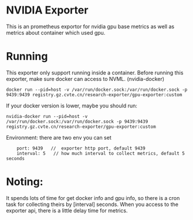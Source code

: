 
# NVIDIA Exporter
This is an prometheus exportor for nvidia gpu base metrics as well as metrics about container which used gpu.

# Running
This exporter only support running inside a container.
Before running this exporter, make sure docker can access to NVML. (nvidia-docker) 

    docker run --pid=host -v /var/run/docker.sock:/var/run/docker.sock -p 9439:9439 registry.gz.cvte.cn/research-exporter/gpu-exporter:custom

If your docker version is lower, maybe you should run:

    nvidia-docker run --pid=host -v /var/run/docker.sock:/var/run/docker.sock -p 9439:9439 registry.gz.cvte.cn/research-exporter/gpu-exporter:custom

Environment:
    there are two env you can set
        
        port: 9439   //  exporter http port, default 9439
        interval: 5   // how much interval to collect metrics, default 5 seconds

# Noting:
It spends lots of time for get docker info and gpu info, so there is a cron task for collecting theirs by [interval] seconds.
When you access to the exporter api, there is a little delay time for metrics.   
       
  